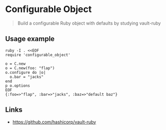 # Configurable Object

> Build a configurable Ruby object with defaults by studying vault-ruby

## Usage example

```
ruby -I . <<EOF
require 'configurable_object'

o = C.new
o = C.new(foo: "flap")
o.configure do |o|
  o.bar = "jacks"
end
p o.options
EOF
{:foo=>"flap", :bar=>"jacks", :baz=>"default baz"}
```

## Links

* https://github.com/hashicorp/vault-ruby

